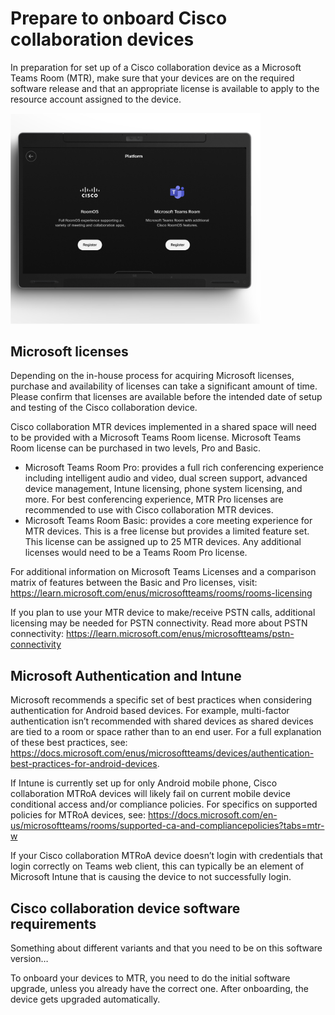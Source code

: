 # Prepare to onboard Cisco collaboration devices

In preparation for set up of a Cisco collaboration device as a Microsoft Teams Room (MTR), make sure that your devices are on the required software release and that an appropriate license is available to apply to the resource account assigned to the device.

<img src="/doc/images/MTR/setup.png" width="400"/>

## Microsoft licenses 

Depending on the in-house process for acquiring Microsoft licenses, purchase and availability of licenses can take a significant amount of time. Please confirm that licenses are available before the intended date of setup and testing of the Cisco collaboration device.

Cisco collaboration MTR devices implemented in a shared space will need to be provided with a Microsoft Teams Room license. Microsoft Teams Room license can be purchased in two levels, Pro and Basic.

*	Microsoft Teams Room Pro: provides a full rich conferencing experience including intelligent audio and video, dual screen support, advanced device management, Intune licensing, phone system licensing, and more. For best conferencing experience, MTR Pro licenses are recommended to use with Cisco collaboration MTR devices.
*	Microsoft Teams Room Basic: provides a core meeting experience for MTR devices. This is a free license but provides a limited feature set. This license can be assigned up to 25 MTR devices. Any additional licenses would need to be a Teams Room Pro license.

For additional information on Microsoft Teams Licenses and a comparison matrix of features between the Basic and Pro licenses, visit: https://learn.microsoft.com/enus/microsoftteams/rooms/rooms-licensing

If you plan to use your MTR device to make/receive PSTN calls, additional licensing may be needed for PSTN connectivity. Read more about PSTN connectivity: 
https://learn.microsoft.com/enus/microsoftteams/pstn-connectivity

## Microsoft Authentication and Intune

Microsoft recommends a specific set of best practices when considering authentication for Android based devices. For example, multi-factor authentication isn’t recommended with shared devices as shared devices are tied to a room or space rather than to an end user. For a full explanation of these best practices, see: https://docs.microsoft.com/enus/microsoftteams/devices/authentication-best-practices-for-android-devices.

If Intune is currently set up for only Android mobile phone, Cisco collaboration MTRoA devices will likely fail on current mobile device conditional access and/or compliance policies. For specifics on supported policies for MTRoA devices, see: 
https://docs.microsoft.com/en-us/microsoftteams/rooms/supported-ca-and-compliancepolicies?tabs=mtr-w 

If your Cisco collaboration MTRoA device doesn’t login with credentials that login correctly on Teams web client, this can typically be an element of Microsoft Intune that is causing the device to not successfully login. 

## Cisco collaboration device software requirements

Something about different variants and that you need to be on this software version… 

To onboard your devices to MTR, you need to do the initial software upgrade, unless you already have the correct one. After onboarding, the device gets upgraded automatically. 

